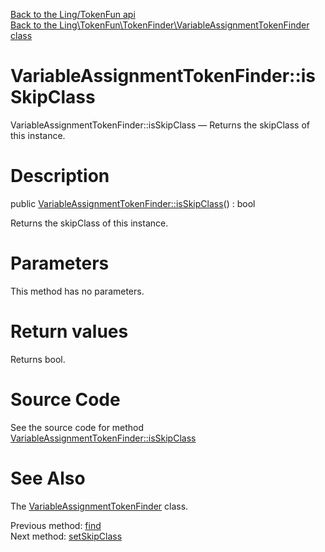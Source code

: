 [Back to the Ling/TokenFun api](https://github.com/lingtalfi/TokenFun/blob/master/doc/api/Ling/TokenFun.md)<br>
[Back to the Ling\TokenFun\TokenFinder\VariableAssignmentTokenFinder class](https://github.com/lingtalfi/TokenFun/blob/master/doc/api/Ling/TokenFun/TokenFinder/VariableAssignmentTokenFinder.md)


VariableAssignmentTokenFinder::isSkipClass
================



VariableAssignmentTokenFinder::isSkipClass — Returns the skipClass of this instance.




Description
================


public [VariableAssignmentTokenFinder::isSkipClass](https://github.com/lingtalfi/TokenFun/blob/master/doc/api/Ling/TokenFun/TokenFinder/VariableAssignmentTokenFinder/isSkipClass.md)() : bool




Returns the skipClass of this instance.




Parameters
================

This method has no parameters.


Return values
================

Returns bool.








Source Code
===========
See the source code for method [VariableAssignmentTokenFinder::isSkipClass](https://github.com/lingtalfi/TokenFun/blob/master/TokenFinder/VariableAssignmentTokenFinder.php#L321-L324)


See Also
================

The [VariableAssignmentTokenFinder](https://github.com/lingtalfi/TokenFun/blob/master/doc/api/Ling/TokenFun/TokenFinder/VariableAssignmentTokenFinder.md) class.

Previous method: [find](https://github.com/lingtalfi/TokenFun/blob/master/doc/api/Ling/TokenFun/TokenFinder/VariableAssignmentTokenFinder/find.md)<br>Next method: [setSkipClass](https://github.com/lingtalfi/TokenFun/blob/master/doc/api/Ling/TokenFun/TokenFinder/VariableAssignmentTokenFinder/setSkipClass.md)<br>

